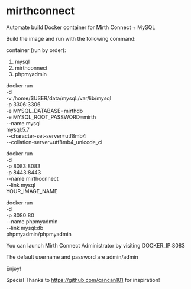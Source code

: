 # mirthconnect
Automate build Docker container for Mirth Connect + MySQL

Build the image and run with the following command:

container (run by order):
1. mysql
2. mirthconnect
3. phpmyadmin


docker run \
-d \
-v /home/$USER/data/mysql:/var/lib/mysql \
-p 3306:3306 \
-e MYSQL_DATABASE=mirthdb \
-e MYSQL_ROOT_PASSWORD=mirth \
--name mysql \
mysql:5.7 \
--character-set-server=utf8mb4 \
--collation-server=utf8mb4_unicode_ci


docker run \
-d \
-p 8083:8083 \
-p 8443:8443 \
--name mirthconnect \
--link mysql \
YOUR_IMAGE_NAME


docker run \
-d \
-p 8080:80 \
--name phpmyadmin \
--link mysql:db \
phpmyadmin/phpmyadmin

You can launch Mirth Connect Administrator by visiting DOCKER_IP:8083

The default username and password are admin/admin

Enjoy!

Special Thanks to https://github.com/cancan101 for inspiration!
